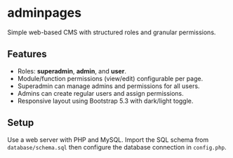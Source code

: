 # adminpages

Simple web-based CMS with structured roles and granular permissions.

## Features
- Roles: **superadmin**, **admin**, and **user**.
- Module/function permissions (view/edit) configurable per page.
- Superadmin can manage admins and permissions for all users.
- Admins can create regular users and assign permissions.
- Responsive layout using Bootstrap 5.3 with dark/light toggle.

## Setup
Use a web server with PHP and MySQL. Import the SQL schema from `database/schema.sql` then configure the database connection in `config.php`.
